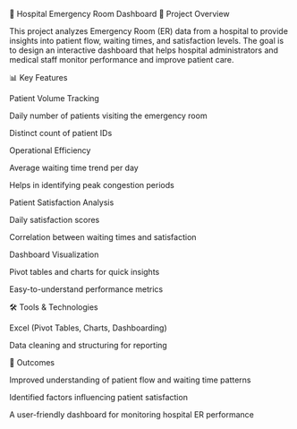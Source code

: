 🏥 Hospital Emergency Room Dashboard
📌 Project Overview

This project analyzes Emergency Room (ER) data from a hospital to provide insights into patient flow, waiting times, and satisfaction levels. The goal is to design an interactive dashboard that helps hospital administrators and medical staff monitor performance and improve patient care.

📊 Key Features

Patient Volume Tracking

Daily number of patients visiting the emergency room

Distinct count of patient IDs

Operational Efficiency

Average waiting time trend per day

Helps in identifying peak congestion periods

Patient Satisfaction Analysis

Daily satisfaction scores

Correlation between waiting times and satisfaction

Dashboard Visualization

Pivot tables and charts for quick insights

Easy-to-understand performance metrics

🛠️ Tools & Technologies

Excel (Pivot Tables, Charts, Dashboarding)

Data cleaning and structuring for reporting

🎯 Outcomes

Improved understanding of patient flow and waiting time patterns

Identified factors influencing patient satisfaction

A user-friendly dashboard for monitoring hospital ER performance
